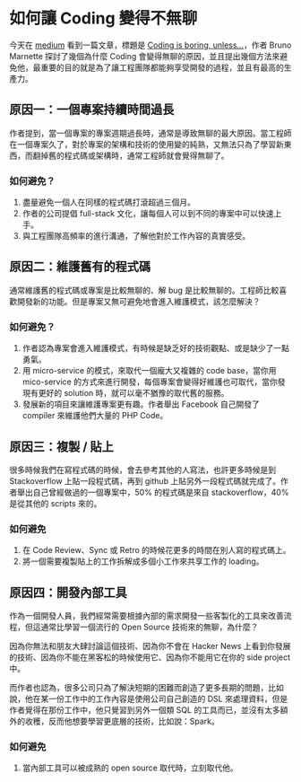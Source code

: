 # 如何讓 Coding 變得不無聊

今天在 [medium](https://medium.com/) 看到一篇文章，標題是 [Coding is boring, unless…](https://blog.enki.com/coding-is-boring-unless-4e496720d664#.b2jv4ky4b)，作者 Bruno Marnette 探討了幾個為什麼 Coding 會變得無聊的原因，並且提出幾個方法來避免他，最重要的目的就是為了讓工程團隊都能夠享受開發的過程，並且有最高的生產力。

## 原因一：一個專案持續時間過長

作者提到，當一個專案的專案週期過長時，通常是導致無聊的最大原因。當工程師在一個專案久了，對於專案的架構和技術的使用變的純熟，又無法只為了學習新東西，而翻掉舊的程式碼或架構時，通常工程師就會覺得無聊了。

### 如何避免？

1. 盡量避免一個人在同樣的程式碼打滾超過三個月。
2. 作者的公司提倡 full-stack 文化，讓每個人可以到不同的專案中可以快速上手。
3. 與工程團隊高頻率的進行溝通，了解他對於工作內容的真實感受。

## 原因二：維護舊有的程式碼

通常維護舊的程式碼或專案是比較無聊的、解 bug 是比較無聊的。工程師比較喜歡開發新的功能。但是專案又無可避免地會進入維護模式，該怎麼解決？

### 如何避免？

1. 作者認為專案會進入維護模式，有時候是缺乏好的技術觀點、或是缺少了一點勇氣。
2. 用 micro-service 的模式，來取代一個龐大又複雜的 code base，當你用 mico-service 的方式來進行開發，每個專案會變得好維護也可取代，當你發現有更好的 solution 時，就可以毫不猶豫的取代舊的服務。
3. 發展新的項目來讓維護專案更有趣。作者舉出 Facebook 自己開發了 compiler 來維護他們大量的 PHP Code。

## 原因三：複製 / 貼上

很多時候我們在寫程式碼的時候，會去參考其他的人寫法，也許更多時候是到 Stackoverflow 上貼一段程式碼，再到 github 上貼另外一段程式碼就完成了。作者舉出自己曾經做過的一個專案中，50% 的程式碼是來自 stackoverflow，40% 是從其他的 scripts 來的。

### 如何避免

1. 在 Code Review、Sync 或 Retro 的時候花更多的時間在別人寫的程式碼上。
2. 將一個需要複製貼上的工作拆解成多個小工作來共享工作的 loading。

## 原因四：開發內部工具

作為一個開發人員，我們經常需要根據內部的需求開發一些客製化的工具來改善流程，但這通常比學習一個流行的 Open Source 技術來的無聊，為什麼？

因為你無法和朋友大肆討論這個技術、因為你不會在 Hacker News 上看到你發展的技術、因為你不能在黑客松的時候使用它、因為你不能用它在你的 side project中。

而作者也認為，很多公司只為了解決短期的困難而創造了更多長期的問題，比如說，他在某一份工作中的工作內容是使用公司自己創造的 DSL 來處理資料，但是作者覺得在那份工作中，他只覺習到另外一個類 SQL 的工具而已，並沒有太多額外的收穫，反而他想要學習更底層的技術，比如說：Spark。

### 如何避免

1. 當內部工具可以被成熟的 open source 取代時，立刻取代他。
